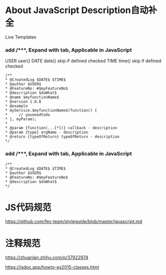 # About JavaScript Description自动补全

Live Templates

### add /***, Expand with tab, Applicable in JavaScript

USER user()
DATE date() skip if defined checked
TIME time() skip if defined checked

```
/**
* @CreatedLog $DATE$ $TIME$
* @author $USER$
* @FeatureNo: #$myFeatureNo$
* @description $doWhat$
* @name $myfunctionName$
* @version 1.0.0
* @example 
* myService.$myfunctionName$(function() {
*     // youneedtodo
* }, myParam);
* 
* @param {function(...[*])} callback - description
* @param {type} argName - description
* @return {typeOfReturn} typeOfReturn - description
*/
```

### add /***, Expand with tab, Applicable in JavaScript

```
/**
* @CreatedLog $DATE$ $TIME$
* @author $USER$
* @FeatureNo: #$myFeatureNo$
* @description $doWhat$
*/
```

# JS代码规范

https://github.com/fex-team/styleguide/blob/master/javascript.md

# 注释规范

https://zhuanlan.zhihu.com/p/37922974

https://jsdoc.app/howto-es2015-classes.html
